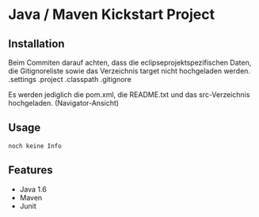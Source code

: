 Java / Maven Kickstart Project
==============================

Installation
------------

Beim Commiten darauf achten, dass die eclipseprojektspezifischen Daten, die Gitignoreliste sowie das Verzeichnis target nicht hochgeladen werden.
.settings
.project
.classpath
.gitignore

Es werden jediglich die pom.xml, die README.txt und das src-Verzeichnis hochgeladen. (Navigator-Ansicht)

Usage
-----

    noch keine Info

Features
--------

* Java 1.6
* Maven
* Junit
